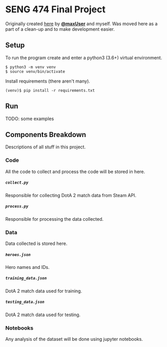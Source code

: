 # SENG 474 Final Project
Originally created [here](https://github.com/maxUser/seng474_assignments) by [**@maxUser**](https://github.com/maxUser) and myself.  Was moved here as a part of a clean-up and to make development easier.

## Setup
To run the program create and enter a python3 (3.6+) virtual environment.
```
$ python3 -m venv venv
$ source venv/bin/activate
```

Install requirements (there aren't many).
```
(venv)$ pip install -r requirements.txt
```

## Run
TODO: some examples

## Components Breakdown
Descriptions of all stuff in this project.

### Code
All the code to collect and process the code will be stored in here.

##### `collect.py`
Responsible for collecting DotA 2 match data from Steam API.

##### `process.py`
Responsible for processing the data collected.

### Data
Data collected is stored here.

##### `heroes.json`
Hero names and IDs.

##### `training_data.json`
DotA 2 match data used for training.

##### `testing_data.json`
DotA 2 match data used for testing.

### Notebooks
Any analysis of the dataset will be done using jupyter notebooks.
